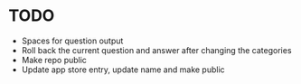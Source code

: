 # TODO

* Spaces for question output
* Roll back the current question and answer after changing the categories
* Make repo public
* Update app store entry, update name and make public

